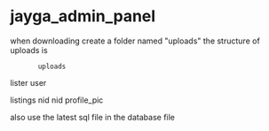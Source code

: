 # jayga_admin_panel
when downloading create a folder named "uploads"
the structure of uploads is

           uploads
  lister              user

  listings            nid
  nid                 profile_pic

  also use the latest sql file in the database file
